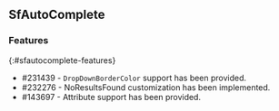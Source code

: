 ## SfAutoComplete

### Features
{:#sfautocomplete-features}

* \#231439 - `DropDownBorderColor` support has been provided. 
* \#232276 - NoResultsFound customization has been implemented.
* \#143697 - Attribute support has been provided.